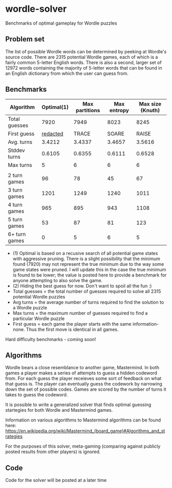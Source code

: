 # wordle-solver
Benchmarks of optimal gameplay for Wordle puzzles

## Problem set
The list of possible Wordle words can be determined by peeking at Wordle's source code. There are 2315 potential Wordle games, each of which is a fairly common 5-letter English words. There is also a second, larger set of 12972 words containing the majority of 5-letter words that can be found in an English dictionary from which the user can guess from.

## Benchmarks

| Algorithm  | Optimal(1) | Max partitions | Max entropy | Max size (Knuth) |
| ---------- | -------- | -------------- | ----------- | ---------------- |
| Total guesses | 7920 | 7949 | 8023 | 8245 |
| First guess | [redacted](2) | TRACE | SOARE | RAISE |
| Avg. turns | 3.4212 | 3.4337 | 3.4657 | 3.5616 |
| Stddev turns | 0.6105 | 0.6355 | 0.6111 | 0.6528 |
| Max turns | 5 | 6 | 6 | 6 |
| | | | | |
| 2 turn games | 96 | 78 | 45 | 67 |
| 3 turn games | 1201 | 1249 | 1240 | 1011 |
| 4 turn games | 965 | 895 | 943 | 1108 |
| 5 turn games | 53 | 87 | 81 | 123 |
| 6+ turn games | 0 | 5 | 6 | 5 |

* (1) Optimal is based on a recusive search of all potential game states with aggressive pruning. There is a slight possibility that the minimum found (7920) may not represent the true minimum due to the way some game states were pruned. I will update this in the case the true minimum is found to be lower; the value is posted here to provide a benchmark for anyone attempting to also solve the game.
* (2) Hiding the best guess for now. Don't want to spoil all the fun :)
* Total guesses = the total number of guesses required to solve all 2315 potential Wordle puzzles
* Avg turns = the average number of turns required to find the solution to a Wordle puzzle
* Max turns = the maximum number of guesses required to find a particular Wordle puzzle
* First guess = each game the player starts with the same information- none. Thus the first move is identical in all games.

Hard difficulty benchmarks - coming soon!

## Algorithms

Wordle bears a close resemblance to another game, Mastermind. In both games a player makes a series of attempts to guess a hidden codeword from. For each guess the player receieves some sort of feedback on what that guess is. The player can eventually guess the codework by narrowing down the set of possible codes. Games are scored by the number of turns it takes to guess the codeword.

It is possible to write a generalized solver that finds optimal guessing startegies for both Wordle and Mastermind games.

Information on various algorithms to Mastermind algorithms can be found here: https://en.wikipedia.org/wiki/Mastermind_(board_game)#Algorithms_and_strategies

For the purposes of this solver, meta-gaming (comparing against publicly posted results from other players) is ignored.

## Code

Code for the solver will be posted at a later time


